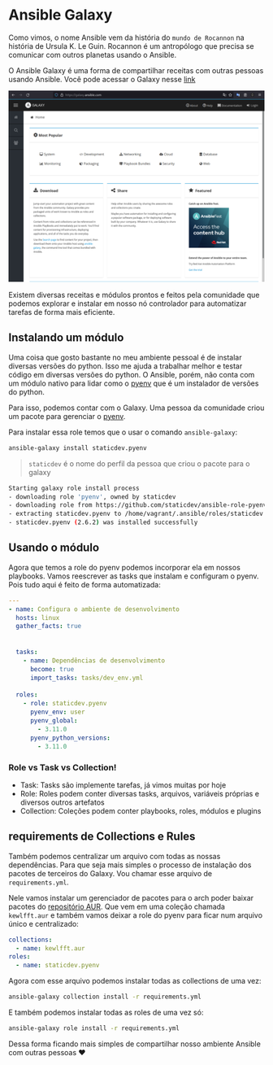 # Ansible Galaxy

Como vimos, o nome Ansible vem da história do `mundo de Rocannon` na história de Ursula K. Le Guin. Rocannon é um antropólogo que precisa se comunicar com outros planetas usando o Ansible.

O Ansible Galaxy é uma forma de compartilhar receitas com outras pessoas usando Ansible. Você pode acessar o Galaxy nesse [link](https://galaxy.ansible.com/)

![](./images/galaxy.png)

Existem diversas receitas e módulos prontos e feitos pela comunidade que podemos explorar e instalar em nosso nó controlador para automatizar tarefas de forma mais eficiente.

## Instalando um módulo

Uma coisa que gosto bastante no meu ambiente pessoal é de instalar diversas versões do python. Isso me ajuda a trabalhar melhor e testar código em diversas versões do python. O Ansible, porém, não conta com um módulo nativo para lidar como o [pyenv](https://github.com/pyenv/pyenv) que é um instalador de versões do python.

Para isso, podemos contar com o Galaxy. Uma pessoa da comunidade criou um pacote para gerenciar o [pyenv](https://galaxy.ansible.com/staticdev/pyenv).

Para instalar essa role temos que o usar o comando `ansible-galaxy`:

```bash title="$ Execução no terminal"
ansible-galaxy install staticdev.pyenv
```

> `staticdev` é o nome do perfil da pessoa que criou o pacote para o galaxy

```bash title="Resposta do terminal"
Starting galaxy role install process
- downloading role 'pyenv', owned by staticdev
- downloading role from https://github.com/staticdev/ansible-role-pyenv/archive/2.6.2.tar.gz
- extracting staticdev.pyenv to /home/vagrant/.ansible/roles/staticdev.pyenv
- staticdev.pyenv (2.6.2) was installed successfully
```


## Usando o módulo

Agora que temos a role do pyenv podemos incorporar ela em nossos playbooks. Vamos reescrever as tasks que instalam e configuram o pyenv. Pois tudo aqui é feito de forma automatizada:

```yaml title="play_tasks.yaml"
---
- name: Configura o ambiente de desenvolvimento
  hosts: linux
  gather_facts: true


  tasks:
    - name: Dependências de desenvolvimento
      become: true
      import_tasks: tasks/dev_env.yml

  roles:
    - role: staticdev.pyenv
      pyenv_env: user
      pyenv_global:
        - 3.11.0
      pyenv_python_versions:
        - 3.11.0
```

### Role vs Task vs Collection!

- Task: Tasks são implemente tarefas, já vimos muitas por hoje
- Role: Roles podem conter diversas tasks, arquivos, variáveis próprias e diversos outros artefatos
- Collection: Coleções podem conter playbooks, roles, módulos e plugins


## requirements de Collections e Rules

Também podemos centralizar um arquivo com todas as nossas dependências. Para que seja mais simples o processo de instalação dos pacotes de terceiros do Galaxy. Vou chamar esse arquivo de `requirements.yml`.

Nele vamos instalar um gerenciador de pacotes para o arch poder baixar pacotes do [repositório AUR](https://aur.archlinux.org/). Que vem em uma coleção chamada `kewlfft.aur` e também vamos deixar a role do pyenv para ficar num arquivo único e centralizado:

```yaml title="requirements.yml"
collections:
  - name: kewlfft.aur
roles:
  - name: staticdev.pyenv
```

Agora com esse arquivo podemos instalar todas as collections de uma vez:

```bash title="$ Execução no terminal"
ansible-galaxy collection install -r requirements.yml
```

E também podemos instalar todas as roles de uma vez só:

```bash title="$ Execução no terminal"
ansible-galaxy role install -r requirements.yml
```

Dessa forma ficando mais simples de compartilhar nosso ambiente Ansible com outras pessoas :heart:
